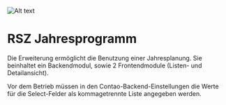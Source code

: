![Alt text](docs/rsz-logo.svg?raw=true "logo")

# RSZ Jahresprogramm

Die Erweiterung ermöglicht die Benutzung einer Jahresplanung. Sie beinhaltet ein Backendmodul, sowie 2 Frontendmodule (Listen- und Detailansicht).

Vor dem Betrieb müssen in den Contao-Backend-Einstellungen die Werte für die Select-Felder als kommagetrennte Liste angegeben werden.
